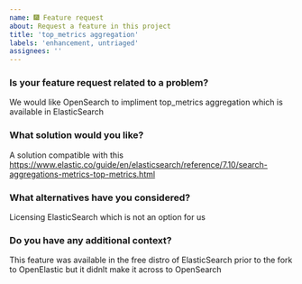 ```yaml
---
name: 🎆 Feature request
about: Request a feature in this project
title: 'top_metrics aggregation'
labels: 'enhancement, untriaged'
assignees: ''
---
```

### Is your feature request related to a problem?
We would like OpenSearch to impliment top_metrics aggregation which is available in ElasticSearch  

### What solution would you like?
A solution compatible with this https://www.elastic.co/guide/en/elasticsearch/reference/7.10/search-aggregations-metrics-top-metrics.html  

### What alternatives have you considered?
Licensing ElasticSearch which is not an option for us

### Do you have any additional context?
This feature was available in the free distro of ElasticSearch prior to the fork to OpenElastic but it didnlt make it across to OpenSearch
